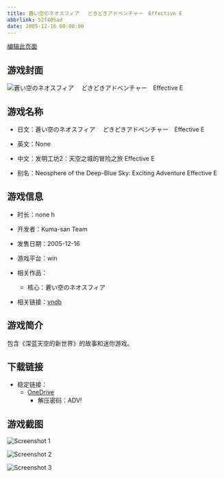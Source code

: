 ```yaml
---
title: 蒼い空のネオスフィア 　どきどきアドベンチャー　Effective E
abbrlink: 52f405ad
date: 2005-12-16 00:00:00
---
```

[编辑此页面](https://github.com/ACG-3/ADV3-source/blob/main/source/_posts/games/%E8%92%BC%E3%81%84%E7%A9%BA%E3%81%AE%E3%83%8D%E3%82%AA%E3%82%B9%E3%83%95%E3%82%A3%E3%82%A2%20%E3%80%80%E3%81%A9%E3%81%8D%E3%81%A9%E3%81%8D%E3%82%A2%E3%83%89%E3%83%99%E3%83%B3%E3%83%81%E3%83%A3%E3%83%BC%E3%80%80Effective%20E.md)

## 游戏封面

![蒼い空のネオスフィア 　どきどきアドベンチャー　Effective E](https://pan.timero.xyz/d/onedrive/img_lib_001/%E8%92%BC%E3%81%84%E7%A9%BA%E3%81%AE%E3%83%8D%E3%82%AA%E3%82%B9%E3%83%95%E3%82%A3%E3%82%A2%20%E3%80%80%E3%81%A9%E3%81%8D%E3%81%A9%E3%81%8D%E3%82%A2%E3%83%89%E3%83%99%E3%83%B3%E3%83%81%E3%83%A3%E3%83%BC%E3%80%80Effective%20E_cover.avif)


## 游戏名称

- 日文：蒼い空のネオスフィア 　どきどきアドベンチャー　Effective E
- 英文：None
- 中文：发明工坊2：天空之城的冒险之旅 Effective E

- 别名：Neosphere of the Deep-Blue Sky: Exciting Adventure Effective E


## 游戏信息

- 时长：none h
- 开发者：Kuma-san Team
- 发售日期：2005-12-16
- 游戏平台：win
- 相关作品：
   - 核心：蒼い空のネオスフィア

- 相关链接：[vndb](https://vndb.org/v1301)


## 游戏简介

包含《深蓝天空的新世界》的故事和迷你游戏。


## 下载链接

- 稳定链接：
    - [OneDrive](https://pan.timero.xyz/onedrive/adv_lib_001/%E8%92%BC%E3%81%84%E7%A9%BA%E3%81%AE%E3%83%8D%E3%82%AA%E3%82%B9%E3%83%95%E3%82%A3%E3%82%A2%20%E3%80%80%E3%81%A9%E3%81%8D%E3%81%A9%E3%81%8D%E3%82%A2%E3%83%89%E3%83%99%E3%83%B3%E3%83%81%E3%83%A3%E3%83%BC%E3%80%80Effective%20E)
        - 解压密码：ADV!



## 游戏截图


![Screenshot 1](https://pan.timero.xyz/d/onedrive/img_lib_001/%E8%92%BC%E3%81%84%E7%A9%BA%E3%81%AE%E3%83%8D%E3%82%AA%E3%82%B9%E3%83%95%E3%82%A3%E3%82%A2%20%E3%80%80%E3%81%A9%E3%81%8D%E3%81%A9%E3%81%8D%E3%82%A2%E3%83%89%E3%83%99%E3%83%B3%E3%83%81%E3%83%A3%E3%83%BC%E3%80%80Effective%20E_Screenshot_1.avif)

![Screenshot 2](https://pan.timero.xyz/d/onedrive/img_lib_001/%E8%92%BC%E3%81%84%E7%A9%BA%E3%81%AE%E3%83%8D%E3%82%AA%E3%82%B9%E3%83%95%E3%82%A3%E3%82%A2%20%E3%80%80%E3%81%A9%E3%81%8D%E3%81%A9%E3%81%8D%E3%82%A2%E3%83%89%E3%83%99%E3%83%B3%E3%83%81%E3%83%A3%E3%83%BC%E3%80%80Effective%20E_Screenshot_2.avif)

![Screenshot 3](https://pan.timero.xyz/d/onedrive/img_lib_001/%E8%92%BC%E3%81%84%E7%A9%BA%E3%81%AE%E3%83%8D%E3%82%AA%E3%82%B9%E3%83%95%E3%82%A3%E3%82%A2%20%E3%80%80%E3%81%A9%E3%81%8D%E3%81%A9%E3%81%8D%E3%82%A2%E3%83%89%E3%83%99%E3%83%B3%E3%83%81%E3%83%A3%E3%83%BC%E3%80%80Effective%20E_Screenshot_3.avif)


